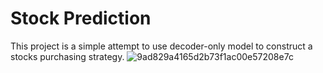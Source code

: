 # Stock Prediction
This project is a simple attempt to use decoder-only model to construct a stocks purchasing strategy.
![9ad829a4165d2b73f1ac00e57208e7c](https://github.com/backprop07/stock_prediction/assets/145527047/cbc1726a-c7e6-431b-9491-a1623e624bb8)
